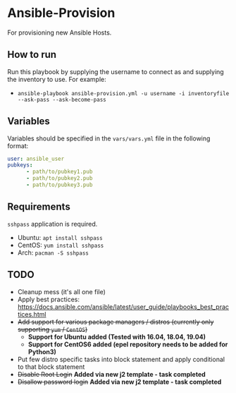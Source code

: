 # Ansible-Provision
For provisioning new Ansible Hosts.

## How to run
Run this playbook by supplying the username to connect as and supplying the inventory to use. For example: 
* `ansible-playbook ansible-provision.yml -u username -i inventoryfile --ask-pass --ask-become-pass`

## Variables
Variables should be specified in the `vars/vars.yml` file in the following format:
```yml
user: ansible_user
pubkeys:
      - path/to/pubkey1.pub
      - path/to/pubkey2.pub
      - path/to/pubkey3.pub
```

## Requirements
`sshpass` application is required.
* Ubuntu: `apt install sshpass`
* CentOS: `yum install sshpass`
* Arch: `pacman -S sshpass` 


## TODO
* Cleanup mess (it's all one file)
* Apply best practices: https://docs.ansible.com/ansible/latest/user_guide/playbooks_best_practices.html
* ~~Add support for various package managers / distros (currently only supporting `yum` / `CentOS`)~~
  * **Support for Ubuntu added (Tested with 16.04, 18.04, 19.04)**
  * **Support for CentOS6 added (epel repository needs to be added for Python3)**
* Put few distro specific tasks into block statement and apply conditional to that block statement
* ~~Disable Root Login~~ **Added via new j2 template - task completed**
* ~~Disallow password login~~ **Added via new j2 template - task completed**

